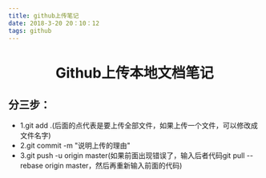 ```yaml
---
title: github上传笔记
date: 2018-3-20 20：10：12
tags: github
---
```

 
# <center>Github上传本地文档笔记</center>
## 分三步：
- 1.git add .(后面的点代表是要上传全部文件，如果上传一个文件，可以修改成文件名字)
- 2.git commit -m "说明上传的理由"
- 3.git push -u origin master(如果前面出现错误了，输入后者代码git pull --rebase origin master，然后再重新输入前面的代码)